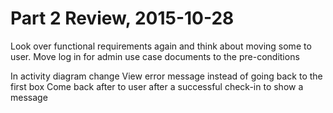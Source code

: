 # Part 2 Review, 2015-10-28

Look over functional requirements again and think about moving some to user.
Move log in for admin use case documents to the pre-conditions

In activity diagram change
  View error message instead of going back to the first box
  Come back after to user after a successful check-in to show a message

  
